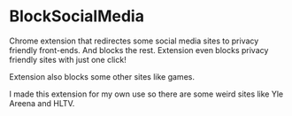 # BlockSocialMedia

Chrome extension that redirectes some social media sites to privacy friendly front-ends. And blocks the rest. Extension even blocks privacy friendly sites with just one click!

Extension also blocks some other sites like games.

I made this extension for my own use so there are some weird sites like Yle Areena and HLTV.
